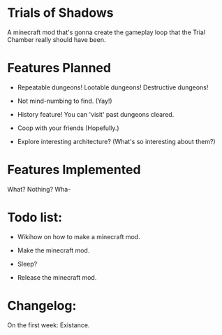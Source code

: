 # Trials of Shadows

A minecraft mod that's gonna create the gameplay loop that the Trial Chamber really should have been. 

# Features Planned

- Repeatable dungeons! Lootable dungeons! Destructive dungeons!

- Not mind-numbing to find. (Yay!)

- History feature! You can 'visit' past dungeons cleared.

- Coop with your friends (Hopefully.) 

- Explore interesting architecture? (What's so interesting about them?)

# Features Implemented

What? Nothing? Wha-

# Todo list:

- Wikihow on how to make a minecraft mod.

- Make the minecraft mod.

- Sleep?

- Release the minecraft mod. 

# Changelog:

On the first week: Existance. 
